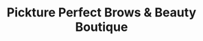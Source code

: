 ---
title: "Pickture Perfect Brows & Beauty Boutique"
url: /bedford/pickture-perfect-brows-and-beauty-boutique/
shop: beauty
---
